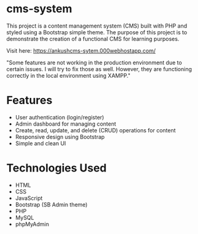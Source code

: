 # cms-system
This project is a content management system (CMS) built with PHP and styled using a Bootstrap simple theme. The purpose of this project is to demonstrate the creation of a functional CMS for learning purposes.

Visit here: https://ankushcms-sytem.000webhostapp.com/

"Some features are not working in the production environment due to certain issues. I will try to fix those as well. However, they are functioning correctly in the local environment using XAMPP."

# Features
* User authentication (login/register)
* Admin dashboard for managing content
* Create, read, update, and delete (CRUD) operations for content
* Responsive design using Bootstrap
* Simple and clean UI

# Technologies Used
* HTML
* CSS
* JavaScript
* Bootstrap (SB Admin theme)
* PHP
* MySQL
* phpMyAdmin
